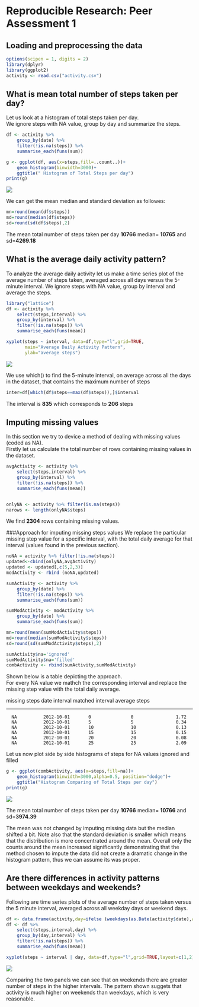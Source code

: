 # Reproducible Research: Peer Assessment 1



## Loading and preprocessing the data

```r
options(scipen = 1, digits = 2)
library(dplyr)
library(ggplot2)
activity <- read.csv("activity.csv")
```



## What is mean total number of steps taken per day?


Let us look at a histogram of total steps taken per day.   
We ignore steps with NA value, group by day and summarize the steps.

```r
df <- activity %>%
    group_by(date) %>%
    filter(!is.na(steps)) %>%
    summarise_each(funs(sum))

g <- ggplot(df, aes(x=steps,fill=..count..))+
    geom_histogram(binwidth=3000)+
    ggtitle(" Histogram of Total Steps per day")
print(g)
```

![](PA1_template_files/figure-html/unnamed-chunk-3-1.png) 
   
We can get the mean median and standard deviation as followes:  

```r
mn=round(mean(df$steps))
md=round(median(df$steps))
sd=round(sd(df$steps),2)
```

The mean total number of steps taken per day **10766**  median= **10765** and sd=**4269.18** 

## What is the average daily activity pattern?
To analyze the average daily activity let us make a time series plot of the average number of steps taken, averaged across all days versus the 5-minute interval.
We ignore steps with NA value, group by interval and average the steps.


```r
library("lattice")
df <- activity %>%
    select(steps,interval) %>%
    group_by(interval) %>%
    filter(!is.na(steps)) %>%
    summarise_each(funs(mean))

xyplot(steps ~ interval, data=df,type="l",grid=TRUE,
       main="Average Daily Activity Pattern",
       ylab="average steps")
```

![](PA1_template_files/figure-html/unnamed-chunk-5-1.png) 

We use which() to find the 5-minute interval, on average across all the days in the dataset, that contains the maximum number of steps

```r
inter=df[which(df$steps==max(df$steps)),]$interval
```
The interval is **835** which corresponds to **206** steps

## Imputing missing values
In this section we try to device a method of dealing with  missing values (coded as NA).   
Firstly let us calculate the total number of rows containing missing values in the dataset.


```r
avgActivity <- activity %>%
    select(steps,interval) %>%
    group_by(interval) %>%
    filter(!is.na(steps)) %>%
    summarise_each(funs(mean))


onlyNA <- activity %>% filter(is.na(steps))
narows <- length(onlyNA$steps)
```
   
We find  **2304** rows containing missing values.   

###Approach for imputing missing steps values 
We replace the particular missing step value for a specific interval, with the total daily average for that interval (values found in the previous section).   

   

```r
noNA = activity %>% filter(!is.na(steps))
updated<-cbind(onlyNA,avgActivity)
updated <- updated[,c(5,2,3)]
modActivity <- rbind (noNA,updated)

sumActivity <- activity %>%
    group_by(date) %>%
    filter(!is.na(steps)) %>%
    summarise_each(funs(sum))

sumModActivity <- modActivity %>%
    group_by(date) %>%
    summarise_each(funs(sum))

mn=round(mean(sumModActivity$steps))
md=round(median(sumModActivity$steps))
sd=round(sd(sumModActivity$steps),2)

sumActivity$na='ignored'
sumModActivity$na='filled'
combActivity <- rbind(sumActivity,sumModActivity)
```
   

Shown below is a table depicting the approach.  
For every NA value we mathch the corresponding interval and replace the missing step value with the total daily average.

 missing steps       date       interval    matched interval    average steps 
---------------  ------------  ----------  ------------------  ---------------
      NA          2012-10-01       0               0                1.72      
      NA          2012-10-01       5               5                0.34      
      NA          2012-10-01       10              10               0.13      
      NA          2012-10-01       15              15               0.15      
      NA          2012-10-01       20              20               0.08      
      NA          2012-10-01       25              25               2.09      
   
Let us now plot side by side histograms of steps for NA values ignored and filled 

```r
g <- ggplot(combActivity, aes(x=steps,fill=na))+
    geom_histogram(binwidth=3000,alpha=0.5, position="dodge")+
    ggtitle("Histogram Comparing of Total Steps per day")
print(g)
```

![](PA1_template_files/figure-html/unnamed-chunk-10-1.png) 


The mean total number of steps taken per day **10766**  median= **10766** and sd=**3974.39** 
   
The mean was not changed by imputing missing data but the median shifted a bit.  Note also that the standard deviation is smaller which means that the distribution is more concentrated around the mean.
Overall only the counts around the mean increased significantly demonstrating that the method chosen to impute the data did not create a dramatic change in the histogram pattern, thus we can assume its was proper.


## Are there differences in activity patterns between weekdays and weekends?

Following are time series plots of the average number of steps taken versus the 5 minute interval, averaged across all weekday days or weekend days.


```r
df <- data.frame(activity,day=ifelse (weekdays(as.Date(activity$date),abbreviate =TRUE)%in% c('Sat','Sun'),'weekend','weekday'))
df <- df %>%
    select(steps,interval,day) %>%
    group_by(day,interval) %>%
    filter(!is.na(steps)) %>%
    summarise_each(funs(mean))

xyplot(steps ~ interval | day, data=df,type="l",grid=TRUE,layout=c(1,2),main="Comparing Activity Patterns")
```

![](PA1_template_files/figure-html/unnamed-chunk-11-1.png) 
   
Comparing the two panels we can see that on weekends there are greater number of steps in the higher intervals.  The pattern shown suggets that activity is much higher on weekends than weekdays, which is very reasonable.   
